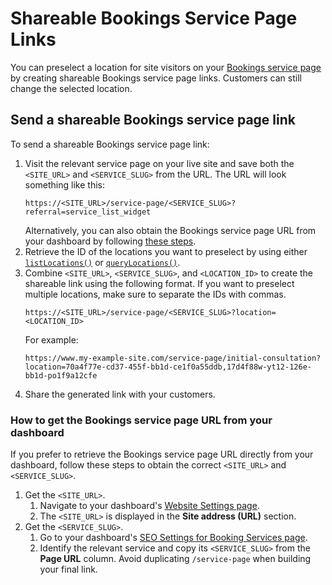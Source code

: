 # Shareable Bookings Service Page Links

You can preselect a location for site visitors on your
[Bookings service page](https://support.wix.com/en/article/wix-bookings-customizing-your-service-pages)
by creating shareable Bookings service page links. Customers
can still change the selected location.

## Send a shareable Bookings service page link

To send a shareable Bookings service page link:

1. Visit the relevant service page on your live site and save both the
   `<SITE_URL>` and `<SERVICE_SLUG>` from the URL. The URL will look something
   like this:
   ```url
   https://<SITE_URL>/service-page/<SERVICE_SLUG>?referral=service_list_widget
   ```
   Alternatively, you can also obtain the Bookings service page URL from your
   dashboard by following
   [these steps](#how-to-get-the-bookings-service-page-url-from-your-dashboard).
1. Retrieve the ID of the locations you want to preselect by using either
   [`listLocations()`](/wix-business-tools-v2/locations/listlocations) or
   [`queryLocations()`](/wix-business-tools-v2/locations/querylocations).
1. Combine `<SITE_URL>`, `<SERVICE_SLUG>`, and `<LOCATION_ID>` to create the
   shareable link using the following format. If you want to preselect multiple
   locations, make sure to separate the IDs with commas.
   ```url
   https://<SITE_URL>/service-page/<SERVICE_SLUG>?location=<LOCATION_ID>
   ```
   For example:
   ```url
   https://www.my-example-site.com/service-page/initial-consultation?location=70a4f77e-cd37-455f-bb1d-ce1f0a55ddb,17d4f88w-yt12-126e-bb1d-po1f9a12cfe
   ```
1. Share the generated link with your customers.

### How to get the Bookings service page URL from your dashboard

If you prefer to retrieve the Bookings service page URL directly from
your dashboard, follow these steps to obtain the correct `<SITE_URL>` and
`<SERVICE_SLUG>`.

1. Get the `<SITE_URL>`.
   1. Navigate to your dashboard's
   [Website Settings page](https://www.wix.com/my-account/site-selector/?buttonText=Select%20Site&title=Select%20a%20Site&autoSelectOnSingleSite=true&actionUrl=https:%2F%2Fwww.wix.com%2Fdashboard%2F%7B%7BmetaSiteId%7D%7D%2Fsettings/website-settings).
   1. The `<SITE_URL>` is displayed in the __Site address (URL)__ section.
1. Get the `<SERVICE_SLUG>`.
   1. Go to your dashboard's [SEO Settings for Booking Services page](https://www.wix.com/my-account/site-selector/?buttonText=Select%20Site&title=Select%20a%20Site&autoSelectOnSingleSite=true&actionUrl=https:%2F%2Fwww.wix.com%2Fdashboard%2F%7B%7BmetaSiteId%7D%7D%2Fseo-home/seo-settings/bookings-service).
   1. Identify the relevant service and copy its `<SERVICE_SLUG>`
      from the __Page URL__ column. Avoid duplicating `/service-page`
      when building your final link.